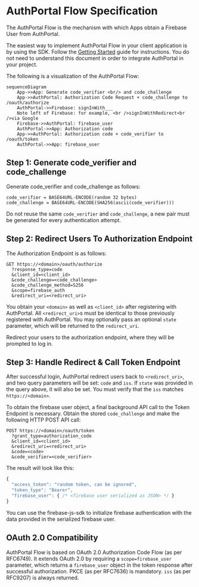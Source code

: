 # AuthPortal Flow Specification

The AuthPortal Flow is the mechanism with which Apps obtain a Firebase User from AuthPortal.

The easiest way to implement AuthPortal Flow in your client application is by using the SDK. Follow the [Getting Started](./GettingStarted.md) guide for instructions. You do not need to understand this document in order to integrate AuthPortal in your project.

The following is a visualization of the AuthPortal Flow:

```mermaid
sequenceDiagram
    App->>App: Generate code_verifier <br/> and code_challenge
    App->>AuthPortal: Authorization Code Request + code_challenge to /oauth/authorize
    AuthPortal->>Firebase: signInWith___
    Note left of Firebase: for example, <br />signInWithRedirect<br />via Google
    Firebase->>AuthPortal: firebase_user
    AuthPortal->>App: Authorization code
    App->>AuthPortal: Authorization code + code_verifier to /oauth/token
    AuthPortal->>App: firebase_user
```

## Step 1: Generate code_verifier and code_challenge

Generate code_verifier and code_challenge as follows:

```
code_verifier = BASE64URL-ENCODE(random 32 bytes)
code_challenge = BASE64URL-ENCODE(SHA256(ascii(code_verifier)))
```

Do not reuse the same `code_verifier` and `code_challenge`, a new pair must be generated for every authentication attempt.

## Step 2: Redirect Users To Authorization Endpoint

The Authorization Endpoint is as follows:

```
GET https://<domain>/oauth/authorize
  ?response_type=code
  &client_id=<client_id>
  &code_challenge=<code_challenge>
  &code_challenge_method=S256
  &scope=firebase_auth
  &redirect_uri=<redirect_uri>
```

You obtain your `<domain>` as well as `<client_id>` after registering with AuthPortal. All `<redirect_uri>`s must be identical to those previously registered with AuthPortal. You may optionally pass an optional `state` parameter, which will be returned to the `redirect_uri`.

Redirect your users to the authorization endpoint, where they will be prompted to log in.

## Step 3: Handle Redirect & Call Token Endpoint

After successful login, AuthPortal redirect users back to `<redirect_uri>`, and two query parameters will be set: `code` and `iss`. If `state` was provided in the query above, it will also be set. You must verify that the `iss` matches `https://<domain>`.

To obtain the firebase user object, a final background API call to the Token Endpoint is necessary. Obtain the stored `code_challenge` and make the following HTTP POST API call:

```
POST https://<domain>/oauth/token
  ?grant_type=authorization_code
  &client_id=<client_id>
  &redirect_uri=<redirect_uri>
  &code=<code>
  &code_verifier=<code_verifier>
```

The result will look like this:

```js
{
  "access_token": "random token, can be ignored",
  "token_type": "Bearer",
  "firebase_user": { /* <firebase user serialized as JSON> */ }
}
```

You can use the firebase-js-sdk to initialize firebase authentication with the data provided in the serialized firebase user.

## OAuth 2.0 Compatibility

AuthPortal Flow is based on OAuth 2.0 Authorization Code Flow (as per RFC6749). It extends OAuth 2.0 by requiring a `scope=firebase_user` parameter, which returns a `firebase_user` object in the token response after successful authorization. PKCE (as per RFC7636) is mandatory. `iss` (as per RFC9207) is always returned.